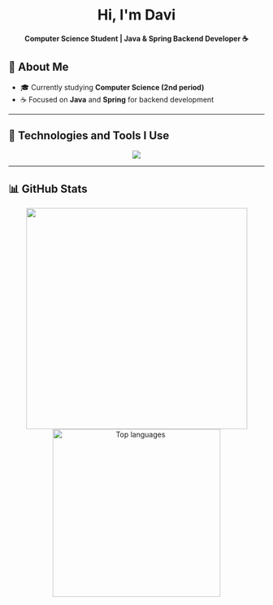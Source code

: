 <h1 align="center">Hi, I'm Davi</h1>
<h4 align="center">Computer Science Student | Java & Spring Backend Developer ☕</h4>



## 💫 About Me

- 🎓 Currently studying **Computer Science (2nd period)**
- ☕ Focused on **Java** and **Spring** for backend development
---

## 🧠 Technologies and Tools I Use

<div align="center">
  <img src="https://skillicons.dev/icons?i=java,spring,mysql,git,postman,python,django"/>
</div>

---

## 📊 GitHub Stats

<div align="center">
  <img width="435" src="https://github-readme-stats.vercel.app/api?username=DaviDantass&count_private=true&show_icons=true&theme=nord&rank_icon=github&border_radius=10" />
  <img width="330" src="https://github-readme-stats.vercel.app/api/top-langs/?username=DaviDantass&theme=nord&hide_border=false&include_all_commits=false&count_private=false&layout=compact" alt="Top languages">
</div>
